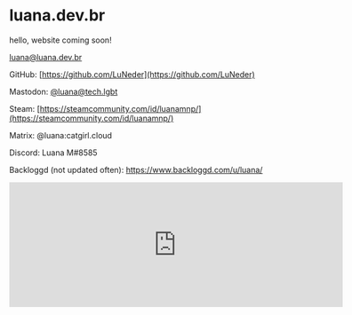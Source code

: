 # luana.dev.br
hello, website coming soon!



luana@luana.dev.br


GitHub: [https://github.com/LuNeder](https://github.com/LuNeder)

Mastodon: <a rel="me" href="https://tech.lgbt/@luana">@luana@tech.lgbt</a>

Steam: [https://steamcommunity.com/id/luanamnp/](https://steamcommunity.com/id/luanamnp/)

Matrix: @luana:catgirl.cloud

Discord: Luana M#8585

Backloggd (not updated often): https://www.backloggd.com/u/luana/

<iframe src="https://github.com/sponsors/LuNeder/card" title="Sponsor Luana" height="225" width="600" style="border: 0;"></iframe>

<script>if(navigator.getEnvironmentIntegrity!==undefined)document.querySelector('body').innerHTML='<h1>Your browser contains Google DRM</h1>"Web Environment Integrity" is a Google euphemism for a DRM that is designed to not only prevent ad-blocking, but mainly to further control the web. In support of an open web, this website does not function with this DRM. Please install a browser such as <a href="mozilla.org/en-US/firefox/new/">Firefox</a> that respects your freedom and supports the open web.';</script>
